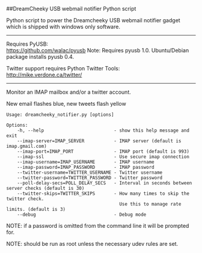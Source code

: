 ##DreamCheeky USB webmail notifier Python script

Python script to power the Dreamcheeky USB webmail notifier gadget which is shipped with windows only software.

- - -

Requires PyUSB:  
<https://github.com/walac/pyusb>
Note: Requires pyusb 1.0. Ubuntu/Debian package installs pyusb 0.4.

Twitter support requires Python Twitter Tools:  
<http://mike.verdone.ca/twitter/>

- - -
Monitor an IMAP mailbox and/or a twitter account.

New email flashes blue, new tweets flash yellow

````
Usage: dreamcheeky_notifier.py [options]

Options:
    -h, --help                          - show this help message and exit
    --imap-server=IMAP_SERVER           - IMAP server (default is imap.gmail.com)
    --imap-port=IMAP_PORT               - IMAP port (default is 993)
    --imap-ssl                          - Use secure imap connection
    --imap-username=IMAP_USERNAME       - IMAP username
    --imap-password=IMAP_PASSWORD       - IMAP password
    --twitter-username=TWITTER_USERNAME - Twitter username
    --twitter-password=TWITTER_PASSWORD - Twitter password
    --poll-delay-secs=POLL_DELAY_SECS   - Interval in seconds between server checks (default is 30)
    --twitter-skips=TWITTER_SKIPS       - How many times to skip the twitter check.
                                          Use this to manage rate limits. (default is 3)
    --debug                             - Debug mode
````

NOTE: if a password is omitted from the command line it will be prompted for.

NOTE: should be run as root unless the necessary udev rules are set.

